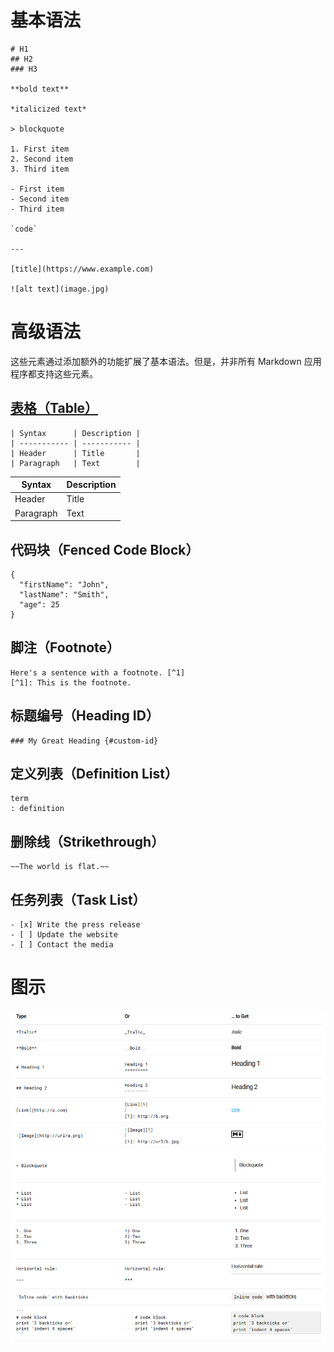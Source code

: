 # 基本语法

```
# H1
## H2
### H3

**bold text**

*italicized text*

> blockquote

1. First item
2. Second item
3. Third item

- First item
- Second item
- Third item

`code`

---

[title](https://www.example.com)

![alt text](image.jpg)
```
# 高级语法
这些元素通过添加额外的功能扩展了基本语法。但是，并非所有 Markdown 应用程序都支持这些元素。

## [表格（Table）](https://markdown.com.cn/extended-syntax/tables.html)
```
| Syntax      | Description |
| ----------- | ----------- |
| Header      | Title       |
| Paragraph   | Text        |
```
| Syntax      | Description |
| ----------- | ----------- |
| Header      | Title       |
| Paragraph   | Text        |

## 代码块（Fenced Code Block）	

```
{
  "firstName": "John",
  "lastName": "Smith",
  "age": 25
}
```

## 脚注（Footnote）

```
Here's a sentence with a footnote. [^1]
[^1]: This is the footnote.
```
## 标题编号（Heading ID）	
```
### My Great Heading {#custom-id}
```
## 定义列表（Definition List）	
```
term
: definition
```

## 删除线（Strikethrough）	
```
~~The world is flat.~~
```

## 任务列表（Task List）	
```
- [x] Write the press release
- [ ] Update the website
- [ ] Contact the media
```

# 图示
![alt text](/asset/image/image.png)

